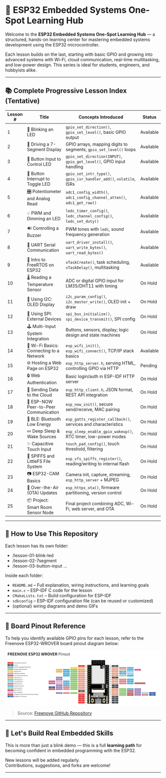 # 📘 ESP32 Embedded Systems One-Spot Learning Hub

Welcome to the **ESP32 Embedded Systems One-Spot Learning Hub** — a structured, hands-on learning center for mastering embedded systems development using the ESP32 microcontroller.

Each lesson builds on the last, starting with basic GPIO and growing into advanced systems with Wi-Fi, cloud communication, real-time multitasking, and low-power design. This series is ideal for students, engineers, and hobbyists alike.

---

## 📚 Complete Progressive Lesson Index (Tentative)

| Lesson # | Title | Concepts Introduced | Status |
|----------|-------|---------------------| ------ |
| 1 | 🔴 Blinking an LED | `gpio_set_direction()`, `gpio_set_level()`, basic GPIO output | Available |
| 2 | 🔢 Driving a 7-Segment Display | GPIO arrays, mapping digits to segments, `gpio_set_level()` loops | Available |
| 3 | 🔘 Button Input to Control LED | `gpio_set_direction(INPUT)`, `gpio_get_level()`, GPIO input handling | Available |
| 4 | 🧲 Button Interrupt to Toggle LED | `gpio_set_intr_type()`, `gpio_isr_handler_add()`, `volatile`, ISRs | Available |
| 5 | 🎛️ Potentiometer and Analog Read | `adc1_config_width()`, `adc1_config_channel_atten()`, `adc1_get_raw()` |  Available |
| 6 | 💡 PWM and Dimming an LED | `ledc_timer_config()`, `ledc_channel_config()`, `ledc_set_duty()` | Available |
| 7 | 🔊 Controlling a Buzzer | PWM tones with `ledc`, sound frequency generation | Available |
| 8 | 📡 UART Serial Communication | `uart_driver_install()`, `uart_write_bytes()`, `uart_read_bytes()` | Available |
| 9 | 🧵 Intro to FreeRTOS on ESP32 | `xTaskCreate()`, task scheduling, `vTaskDelay()`, multitasking | Available |
| 10 | 🌡️ Reading a Temperature Sensor | ADC or digital GPIO input for LM35/DHT11 with timing | On Hold |
| 11 | 🧰 Using I2C: OLED Display | `i2c_param_config()`, `i2c_master_write()`, OLED init + draw | On Hold |
| 12 | 🔌 Using SPI: External Devices | `spi_bus_initialize()`, `spi_device_transmit()`, SPI config | On Hold |
| 13 | 🕹️ Multi-Input System Integration | Buttons, sensors, display; logic design and state machines | On Hold |
| 14 | 📶 Wi-Fi Basics: Connecting to a Network | `esp_wifi_init()`, `esp_wifi_connect()`, TCP/IP stack basics | Available |
| 15 | 🌐 Hosting a Web Page on ESP32 | `esp_http_server.h`, serving HTML, controlling GPIO via HTTP | Pending |
| 16 | 🔒 Web Authentication | Basic login/auth in ESP-IDF HTTP server | On Hold |
| 17 | 📲 Sending Data to the Cloud | `esp_http_client.h`, JSON format, REST API integration | On Hold |
| 18 | 💬 ESP-NOW Peer-to-Peer Communication | `esp_now_init()`, secure send/receive, MAC pairing | On Hold |
| 19 | 🧠 BLE: Bluetooth Low Energy | `esp_gatts_register_callback()`, services and characteristics | On Hold |
| 20 | 💤 Deep Sleep & Wake Sources | `esp_sleep_enable_gpio_wakeup()`, RTC timer, low-power modes | On Hold |
| 21 | ✨ Capacitive Touch Input | `touch_pad_config()`, touch threshold, filtering | On Hold |
| 22 | 💾 SPIFFS and LittleFS File System | `esp_vfs_spiffs_register()`, reading/writing to internal flash | On Hold |
| 23 | 📷 ESP32-CAM Basics | Camera init, capture, streaming, `esp_http_server` + MJPEG | On Hold |
| 24 | 🔄 Over-the-Air (OTA) Updates | `esp_https_ota()`, firmware partitioning, version control | On Hold |
| 25 | 📦 Project: Smart Room Sensor Node | Final project combining ADC, Wi-Fi, web server, and OTA | On Hold |

---

## 🧭 How to Use This Repository

Each lesson has its own folder:
- /lesson-01-blink-led
- /lesson-02-7segment
- /lesson-03-button-input
…

Inside each folder:
- `README.md` – Full explanation, wiring instructions, and learning goals  
- `main.c` – ESP-IDF C code for the lesson  
- `CMakeLists.txt` – Build configuration for ESP-IDF  
- `sdkconfig` – ESP-IDF configuration file (can be reused or customized)  
- (optional) wiring diagrams and demo GIFs  

---
## 📌 Board Pinout Reference

To help you identify available GPIO pins for each lesson, refer to the Freenove ESP32-WROVER board pinout diagram below:

![Freenove ESP32-WROVER Pinout](https://github.com/Freenove/Freenove_ESP32_WROVER_Board/raw/main/ESP32_Pinout_V3.0.png)

> Source: [Freenove GitHub Repository](https://github.com/Freenove/Freenove_ESP32_WROVER_Board)

---
## 🚀 Let's Build Real Embedded Skills

This is more than just a blink demo — this is a full **learning path** for becoming confident in embedded programming with the ESP32.

New lessons will be added regularly.  
Contributions, suggestions, and forks are welcome!

---